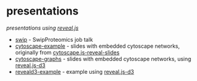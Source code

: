 # presentations
_presentations using [reveal.js](https://revealjs.com/)_

* [swip](https://twesleyb.github.io/presentations/swip/index.html) - SwipProteomics job talk
* [cytoscape-example](https://twesleyb.github.io/presentations/cytoscape-example/index.html) - slides with embedded cytoscape networks, originally from [cytoscape.js-reveal-slides](https://github.com/cytoscape/cytoscape.js-reveal-slides)
* [cytoscape-graphs](https://twesleyb.github.io/presentations/cytoscape-graphs/index.html) - slides with embedded cytoscape networks, using [reveal.js-d3](https://github.com/gcalmettes/reveal.js-d3) 
* [reveald3-example](https://twesleyb.github.io/presentations/reveald3-example/index.html) - example using [reveal.js-d3](https://github.com/gcalmettes/reveal.js-d3)
